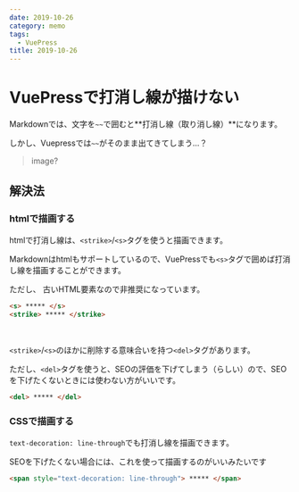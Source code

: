 ```yaml
---
date: 2019-10-26
category: memo
tags: 
  - VuePress
title: 2019-10-26
---
```


# VuePressで打消し線が描けない

Markdownでは、文字を`~~`で囲むと**打消し線（取り消し線）**になります。

しかし、Vuepressでは`~~`がそのまま出てきてしまう…？

> image?

## 解決法

### htmlで描画する

htmlで打消し線は、`<strike>`/`<s>`タグを使うと描画できます。

Markdownはhtmlもサポートしているので、VuePressでも`<s>`タグで囲めば打消し線を描画することができます。

ただし、 古いHTML要素なので非推奨になっています。

```html
<s> ***** </s>
<strike> ***** </strike>
```

<br>

`<strike>`/`<s>`のほかに削除する意味合いを持つ`<del>`タグがあります。

ただし、`<del>`タグを使うと、SEOの評価を下げてしまう（らしい）ので、SEOを下げたくないときには使わない方がいいです。

```html
<del> ***** </del>
```

### CSSで描画する

`text-decoration: line-through`でも打消し線を描画できます。

SEOを下げたくない場合には、これを使って描画するのがいいみたいです

```html
<span style="text-decoration: line-through"> ***** </span>
```


